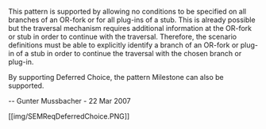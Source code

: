 This pattern is supported by allowing no conditions to be specified on all branches of an OR-fork or for all plug-ins of a stub. This is already possible but the traversal mechanism requires additional information at the OR-fork or stub in order to continue with the traversal. Therefore, the scenario definitions must be able to explicitly identify a branch of an OR-fork or plug-in of a stub in order to continue the traversal with the chosen branch or plug-in.

By supporting Deferred Choice, the pattern Milestone can also be supported.

-- Gunter Mussbacher - 22 Mar 2007 

[[img/SEMReqDeferredChoice.PNG]]
